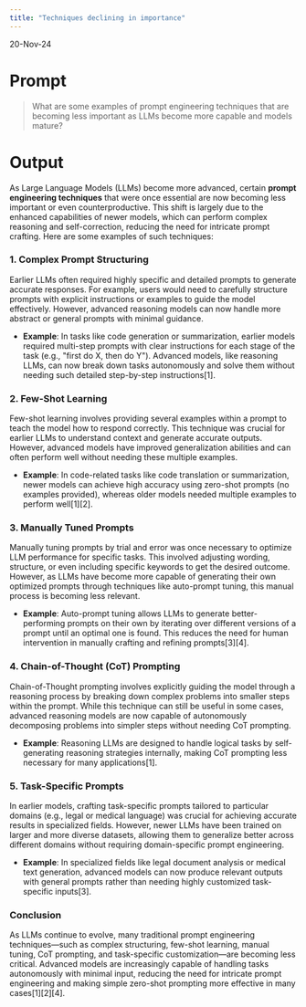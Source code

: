 ```yaml
---
title: "Techniques declining in importance"
---
```


20-Nov-24

# Prompt

> What are some examples of prompt engineering techniques that are becoming less important as LLMs become more capable and models mature?

# Output

As Large Language Models (LLMs) become more advanced, certain **prompt engineering techniques** that were once essential are now becoming less important or even counterproductive. This shift is largely due to the enhanced capabilities of newer models, which can perform complex reasoning and self-correction, reducing the need for intricate prompt crafting. Here are some examples of such techniques:

### **1. Complex Prompt Structuring**
Earlier LLMs often required highly specific and detailed prompts to generate accurate responses. For example, users would need to carefully structure prompts with explicit instructions or examples to guide the model effectively. However, advanced reasoning models can now handle more abstract or general prompts with minimal guidance.

- **Example**: In tasks like code generation or summarization, earlier models required multi-step prompts with clear instructions for each stage of the task (e.g., "first do X, then do Y"). Advanced models, like reasoning LLMs, can now break down tasks autonomously and solve them without needing such detailed step-by-step instructions[1].

### **2. Few-Shot Learning**
Few-shot learning involves providing several examples within a prompt to teach the model how to respond correctly. This technique was crucial for earlier LLMs to understand context and generate accurate outputs. However, advanced models have improved generalization abilities and can often perform well without needing these multiple examples.

- **Example**: In code-related tasks like code translation or summarization, newer models can achieve high accuracy using zero-shot prompts (no examples provided), whereas older models needed multiple examples to perform well[1][2].

### **3. Manually Tuned Prompts**
Manually tuning prompts by trial and error was once necessary to optimize LLM performance for specific tasks. This involved adjusting wording, structure, or even including specific keywords to get the desired outcome. However, as LLMs have become more capable of generating their own optimized prompts through techniques like auto-prompt tuning, this manual process is becoming less relevant.

- **Example**: Auto-prompt tuning allows LLMs to generate better-performing prompts on their own by iterating over different versions of a prompt until an optimal one is found. This reduces the need for human intervention in manually crafting and refining prompts[3][4].

### **4. Chain-of-Thought (CoT) Prompting**
Chain-of-Thought prompting involves explicitly guiding the model through a reasoning process by breaking down complex problems into smaller steps within the prompt. While this technique can still be useful in some cases, advanced reasoning models are now capable of autonomously decomposing problems into simpler steps without needing CoT prompting.

- **Example**: Reasoning LLMs are designed to handle logical tasks by self-generating reasoning strategies internally, making CoT prompting less necessary for many applications[1].

### **5. Task-Specific Prompts**
In earlier models, crafting task-specific prompts tailored to particular domains (e.g., legal or medical language) was crucial for achieving accurate results in specialized fields. However, newer LLMs have been trained on larger and more diverse datasets, allowing them to generalize better across different domains without requiring domain-specific prompt engineering.

- **Example**: In specialized fields like legal document analysis or medical text generation, advanced models can now produce relevant outputs with general prompts rather than needing highly customized task-specific inputs[3].

### Conclusion
As LLMs continue to evolve, many traditional prompt engineering techniques—such as complex structuring, few-shot learning, manual tuning, CoT prompting, and task-specific customization—are becoming less critical. Advanced models are increasingly capable of handling tasks autonomously with minimal input, reducing the need for intricate prompt engineering and making simple zero-shot prompting more effective in many cases[1][2][4].
 